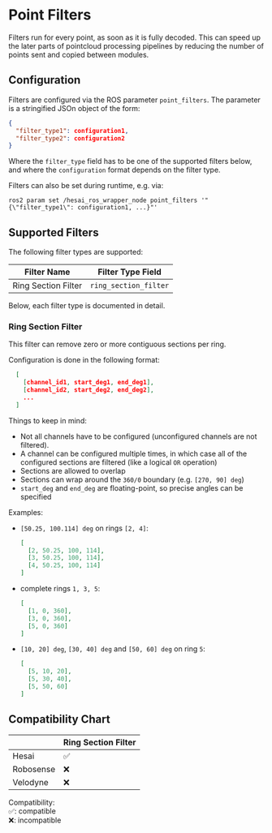 # Point Filters

Filters run for every point, as soon as it is fully decoded. This can speed up the later parts of pointcloud processing pipelines by reducing the number of points sent and copied between modules.

## Configuration

Filters are configured via the ROS parameter `point_filters`. The parameter is a stringified JSOn object of the form:

```json
{
  "filter_type1": configuration1,
  "filter_type2": configuration2
}
```

Where the `filter_type` field has to be one of the supported filters below, and where the `configuration` format depends on the filter type.

Filters can also be set during runtime, e.g. via:

```shell
ros2 param set /hesai_ros_wrapper_node point_filters '"{\"filter_type1\": configuration1, ...}"'
```

## Supported Filters

The following filter types are supported:

| Filter Name         | Filter Type Field     |
| ------------------- | --------------------- |
| Ring Section Filter | `ring_section_filter` |

Below, each filter type is documented in detail.

### Ring Section Filter

This filter can remove zero or more contiguous sections per ring.

Configuration is done in the following format:

```json
  [
    [channel_id1, start_deg1, end_deg1],
    [channel_id2, start_deg2, end_deg2],
    ...
  ]
```

Things to keep in mind:

- Not all channels have to be configured (unconfigured channels are not filtered).
- A channel can be configured multiple times, in which case all of the configured sections are filtered (like a logical `OR` operation)
- Sections are allowed to overlap
- Sections can wrap around the `360/0` boundary (e.g. `[270, 90] deg`)
- `start_deg` and `end_deg` are floating-point, so precise angles can be specified

Examples:

- `[50.25, 100.114] deg` on rings `[2, 4]`:

  ```json
  [
    [2, 50.25, 100, 114],
    [3, 50.25, 100, 114],
    [4, 50.25, 100, 114]
  ]
  ```

- complete rings `1, 3, 5`:

  ```json
  [
    [1, 0, 360],
    [3, 0, 360],
    [5, 0, 360]
  ]
  ```

- `[10, 20] deg`, `[30, 40] deg` and `[50, 60] deg` on ring `5`:

  ```json
  [
    [5, 10, 20],
    [5, 30, 40],
    [5, 50, 60]
  ]
  ```

## Compatibility Chart

|           | Ring Section Filter |
| --------- | ------------------- |
| Hesai     | ✅                  |
| Robosense | ❌                  |
| Velodyne  | ❌                  |

Compatibility:  
✅: compatible  
❌: incompatible
